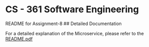 <h1>CS - 361 Software Engineering</h1>
README for Assignment-8
## Detailed Documentation

For a detailed explanation of the Microservice, please refer to the [README.pdf](./README.pdf)
